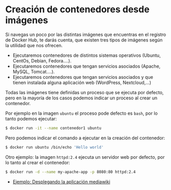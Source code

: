 # Creación de contenedores desde imágenes

Si navegas un poco por las distintas imágenes que encuentras en el registro de Docker Hub, te darás cuenta, que existen tres tipos de imágenes según la utilidad que nos ofrecen.

* Ejecutaremos contenedores de distintos sistemas operativos (Ubuntu, CentOs, Debian, Fedora....).
* Ejecutaremos contenedores que tengan servicios asociados (Apache, MySQL, Tomcat....).
* Ejecutaremos contenedores que tengan servicios asociados y que tienen instalada alguna aplicación web (WordPress, Nextcloud,...)

Todas las imágenes tiene definidas un proceso que se ejecuta por defecto, pero en la mayoría de los casos podemos indicar un proceso al crear un contenedor.

Por ejemplo en la imagen `ubuntu` el proceso pode defecto es `bash`, por lo tanto podemos ejecutar:

```bash
$ docker run -it --name contenedor1 ubuntu 
```

Pero podemos indicar el comando a ejecutar en la creación del contenedor:

```bash
$ docker run ubuntu /bin/echo 'Hello world'
```

Otro ejemplo: la imagen `httpd:2.4` ejecuta un servidor web por defecto, por lo tanto al crear el contenedor:

```bash
$ docker run -d --name my-apache-app -p 8080:80 httpd:2.4
```

* [Ejemplo: Desplegando la aplicación mediawiki](mediawiki.md)